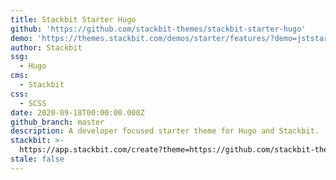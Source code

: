 ```yaml
---
title: Stackbit Starter Hugo
github: 'https://github.com/stackbit-themes/stackbit-starter-hugo'
demo: 'https://themes.stackbit.com/demos/starter/features/?demo=jststarterhugo'
author: Stackbit
ssg:
  - Hugo
cms:
  - Stackbit
css:
  - SCSS
date: 2020-09-18T00:00:00.000Z
github_branch: master
description: A developer focused starter theme for Hugo and Stackbit.
stackbit: >-
  https://app.stackbit.com/create?theme=https://github.com/stackbit-themes/stackbit-starter-hugo&utm_source=jamstackthemes&utm_medium=referral&utm_campaign=custom_themes&utm_content=card
stale: false
---
```

